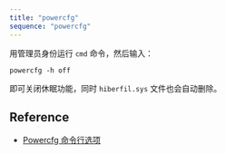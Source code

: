 ```yaml
---
title: "powercfg"
sequence: "powercfg"
---
```


用管理员身份运行 `cmd` 命令，然后输入：

```text
powercfg -h off
```

即可关闭休眠功能，同时 `hiberfil.sys` 文件也会自动删除。

## Reference

- [Powercfg 命令行选项](https://learn.microsoft.com/zh-cn/windows-hardware/design/device-experiences/powercfg-command-line-options)
